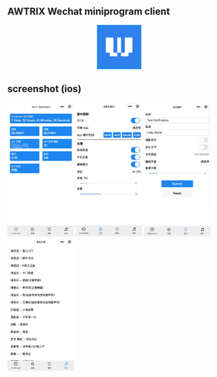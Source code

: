 ## AWTRIX Wechat miniprogram client

<p align="center"><img width="100" src="logo.png" alt="awtrix logo"></p>

## screenshot (ios)

<p>
  <img width="150" src="screenshots/dashboard.jpeg" alt="dashboard">
  <img width="150" src="screenshots/setting.jpeg" alt="setting">
  <img width="150" src="screenshots/notify.jpeg" alt="notify">
  <img width="150" src="screenshots/music.jpeg" alt="music">
</p>